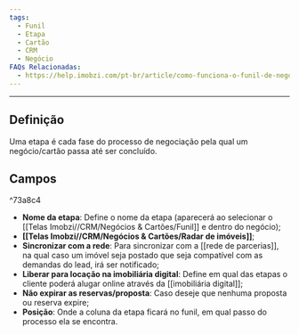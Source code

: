 ```yaml
---
tags:
  - Funil
  - Etapa
  - Cartão
  - CRM
  - Negócio
FAQs Relacionadas:
  - https://help.imobzi.com/pt-br/article/como-funciona-o-funil-de-negocios-h5u2aj/
---
```

---
## Definição

Uma etapa é cada fase do processo de negociação pela qual um negócio/cartão passa até ser concluído.
## Campos

^73a8c4

- **Nome da etapa**: Define o nome da etapa (aparecerá ao selecionar o [[Telas Imobzi//CRM/Negócios & Cartões/Funil]] e dentro do negócio);
- **[[Telas Imobzi//CRM/Negócios & Cartões/Radar de imóveis]]**;
- **Sincronizar com a rede**: Para sincronizar com a [[rede de parcerias]], na qual caso um imóvel seja postado que seja compatível com as demandas do lead, irá ser notificado;
- **Liberar para locação na imobiliária digital**: Define em qual das etapas o cliente poderá alugar online através da [[imobiliária digital]];
- **Não expirar as reservas/proposta**: Caso deseje que nenhuma proposta ou reserva expire;
- **Posição**: Onde a coluna da etapa ficará no funil, em qual passo do processo ela se encontra.